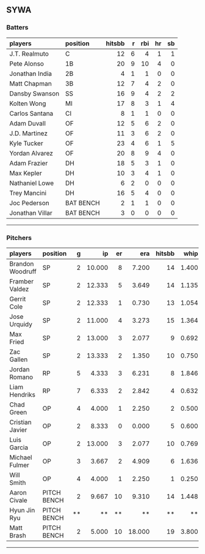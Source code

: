 ## SYWA

### Batters

 |players         |position  | hitsbb|  r| rbi| hr| sb| 
|:---------------|:---------|------:|--:|---:|--:|--:| 
|J.T. Realmuto   |C         |     12|  6|   4|  1|  1| 
|Pete Alonso     |1B        |     20|  9|  10|  4|  0| 
|Jonathan India  |2B        |      4|  1|   1|  0|  0| 
|Matt Chapman    |3B        |     12|  7|   4|  2|  0| 
|Dansby Swanson  |SS        |     16|  9|   4|  2|  2| 
|Kolten Wong     |MI        |     17|  8|   3|  1|  4| 
|Carlos Santana  |CI        |      8|  1|   1|  0|  0| 
|Adam Duvall     |OF        |     12|  5|   6|  2|  0| 
|J.D. Martinez   |OF        |     11|  3|   6|  2|  0| 
|Kyle Tucker     |OF        |     23|  4|   6|  1|  5| 
|Yordan Alvarez  |OF        |     20|  8|   9|  4|  0| 
|Adam Frazier    |DH        |     18|  5|   3|  1|  0| 
|Max Kepler      |DH        |     10|  3|   4|  1|  0| 
|Nathaniel Lowe  |DH        |      6|  2|   0|  0|  0| 
|Trey Mancini    |DH        |     16|  5|   4|  0|  0| 
|Joc Pederson    |BAT BENCH |      2|  1|   1|  0|  0| 
|Jonathan Villar |BAT BENCH |      3|  0|   0|  0|  0| 

* * *

### Pitchers

 
|players          |position    |  g|     ip| er|    era| hitsbb|  whip| so|  w| sv| 
|:----------------|:-----------|--:|------:|--:|------:|------:|-----:|--:|--:|--:| 
|Brandon Woodruff |SP          |  2| 10.000|  8|  7.200|     14| 1.400| 18|  1|  0| 
|Framber Valdez   |SP          |  2| 12.333|  5|  3.649|     14| 1.135|  9|  0|  0| 
|Gerrit Cole      |SP          |  2| 12.333|  1|  0.730|     13| 1.054| 16|  1|  0| 
|Jose Urquidy     |SP          |  2| 11.000|  4|  3.273|     15| 1.364|  9|  1|  0| 
|Max Fried        |SP          |  2| 13.000|  3|  2.077|      9| 0.692| 14|  2|  0| 
|Zac Gallen       |SP          |  2| 13.333|  2|  1.350|     10| 0.750| 12|  2|  0| 
|Jordan Romano    |RP          |  5|  4.333|  3|  6.231|      8| 1.846|  5|  0|  4| 
|Liam Hendriks    |RP          |  7|  6.333|  2|  2.842|      4| 0.632|  8|  0|  5| 
|Chad Green       |OP          |  4|  4.000|  1|  2.250|      2| 0.500|  7|  0|  1| 
|Cristian Javier  |OP          |  2|  8.333|  0|  0.000|      5| 0.600|  9|  1|  0| 
|Luis Garcia      |OP          |  2| 13.000|  3|  2.077|     10| 0.769| 14|  1|  0| 
|Michael Fulmer   |OP          |  3|  3.667|  2|  4.909|      6| 1.636|  0|  0|  0| 
|Will Smith       |OP          |  4|  4.000|  1|  2.250|      1| 0.250|  3|  0|  0| 
|Aaron Civale     |PITCH BENCH |  2|  9.667| 10|  9.310|     14| 1.448| 11|  1|  0| 
|Hyun Jin Ryu     |PITCH BENCH | **|     **| **|     **|     **|    **| **| **| **| 
|Matt Brash       |PITCH BENCH |  2|  5.000| 10| 18.000|     19| 3.800|  6|  0|  0| 


* * *


